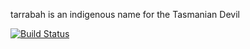 tarrabah is an indigenous name for the Tasmanian Devil

[![Build Status](https://secure.travis-ci.org/realityforge-experiments/tarrabah.png?branch=master)](http://travis-ci.org/realityforge-experiments/tarrabah)
